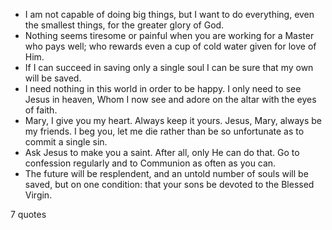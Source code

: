  - I am not capable of doing big things, but I want to do everything, even the smallest things, for the greater glory of God.
 - Nothing seems tiresome or painful when you are working for a Master who pays well; who rewards even a cup of cold water given for love of Him.
 - If I can succeed in saving only a single soul I can be sure that my own will be saved.
 - I need nothing in this world in order to be happy. I only need to see Jesus in heaven, Whom I now see and adore on the altar with the eyes of faith.
 - Mary, I give you my heart. Always keep it yours. Jesus, Mary, always be my friends. I beg you, let me die rather than be so unfortunate as to commit a single sin.
 - Ask Jesus to make you a saint. After all, only He can do that. Go to confession regularly and to Communion as often as you can.
 - The future will be resplendent, and an untold number of souls will be saved, but on one condition: that your sons be devoted to the Blessed Virgin.

7 quotes